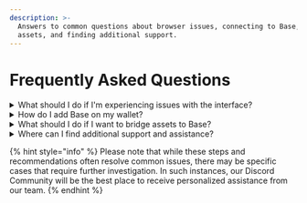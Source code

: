 ```yaml
---
description: >-
  Answers to common questions about browser issues, connecting to Base, bridging
  assets, and finding additional support.
---
```


# Frequently Asked Questions

<details>

<summary>What should I do if I'm experiencing issues with the interface?</summary>

If you encounter any issues while using our platform, we recommend trying the following troubleshooting steps:

1. Perform a hard refresh of the page by pressing **`CTRL`**+**`F5`** on your keyboard.
2. If using a wallet like MetaMask, ensure that it is connected to the Base network.
3. Clear your browser cache to ensure you're accessing the latest version of the website.
4. Switch from mobile to desktop view, as certain features may be optimized for desktop browsing.
5. Try using a different browser to see if the issue persists.

</details>

<details>

<summary>How do I add Base on my wallet?</summary>

To ensure you're connected to Base Mainnet on your wallet, such as MetaMask, follow these steps:

1. Open MetaMask and click on the network selection dropdown at the top.
2. Select "Custom RPC" to add a new network.
3. Fill in the Base settings:\
   \
   **Network name:** Base Mainnet\
   **Token:** ETH\
   **RPC:** [https://mainnet.base.org](https://mainnet.base.org)\
   **Chain ID:** 8453\
   **Block explorer:** [https://basescan.org](https://basescan.org)\

4. Click "Save" to add the network, and ensure you're connected to Base Mainnet.

</details>

<details>

<summary>What should I do if I want to bridge assets to Base?</summary>

If you're looking to bridge assets between different chains or networks, please follow these steps:

1. Connect to the specific chain/network you want to bridge from on your wallet.
2. Identify a compatible bridge or platform that supports the assets and networks you're working with.
3. Follow the on-screen instructions, providing the necessary approvals and confirmations.
4. Monitor the transaction using the provided block explorer link, such as [**basescan.org**](https://basescan.org/) for Base.

**For more detailed guidance on bridging assets, we recommend referring to relevant documentation or resources provided by the chain/network where your assets are located, or explore third-party data aggregators such as DefiLlama for available routes and liquidity.**

</details>

<details>

<summary>Where can I find additional support and assistance?</summary>

If you need further help or have additional questions, we encourage you to join our [**Discord Community**](https://discord.com/invite/DWxtTaxSqT). Our dedicated community members and support team will be available to assist you and provide the guidance you need.

</details>

{% hint style="info" %}
Please note that while these steps and recommendations often resolve common issues, there may be specific cases that require further investigation. In such instances, our Discord Community will be the best place to receive personalized assistance from our team.
{% endhint %}
